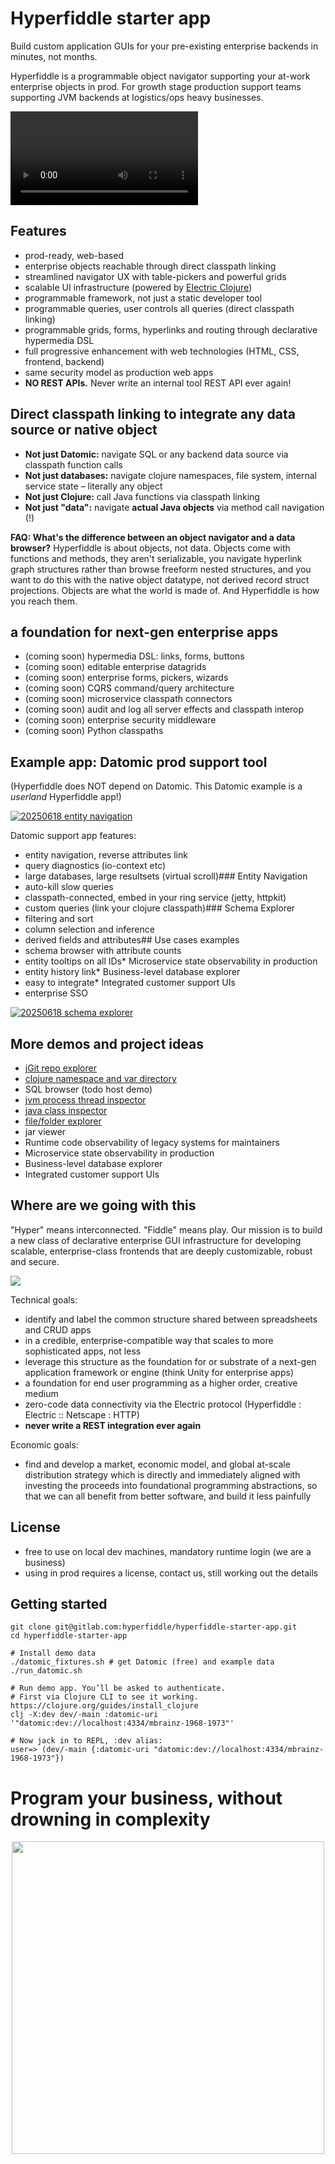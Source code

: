 # Hyperfiddle starter app

Build custom application GUIs for your pre-existing enterprise backends in minutes, not months.

Hyperfiddle is a programmable object navigator supporting your at-work enterprise objects in prod. For growth stage production support teams supporting JVM backends at logistics/ops heavy businesses.

![Demo video](./docs/20250617_entity_browser.mp4)

## Features

* prod-ready, web-based
* enterprise objects reachable through direct classpath linking
* streamlined navigator UX with table-pickers and powerful grids
* scalable UI infrastructure (powered by [Electric Clojure](https://github.com/hyperfiddle/electric))
* programmable framework, not just a static developer tool
* programmable queries, user controls all queries (direct classpath linking)
* programmable grids, forms, hyperlinks and routing through declarative hypermedia DSL
* full progressive enhancement with web technologies (HTML, CSS, frontend, backend)
* same security model as production web apps
* **NO REST APIs.** Never write an internal tool REST API ever again!

## Direct classpath linking to integrate any data source or native object

* **Not just Datomic:** navigate SQL or any backend data source via classpath function calls
* **Not just databases:** navigate clojure namespaces, file system, internal service state – literally any object
* **Not just Clojure:** call Java functions via classpath linking
* **Not just "data":** navigate **actual Java objects** via method call navigation (!)

**FAQ: What's the difference between an object navigator and a data browser?** Hyperfiddle is about objects, not data. Objects come with functions and methods, they aren't serializable, you navigate hyperlink graph structures rather than browse freeform nested structures, and you want to do this with the native object datatype, not derived record struct projections. Objects are what the world is made of. And Hyperfiddle is how you reach them.

## a foundation for next-gen enterprise apps
 
* (coming soon) hypermedia DSL: links, forms, buttons
* (coming soon) editable enterprise datagrids
* (coming soon) enterprise forms, pickers, wizards
* (coming soon) CQRS command/query architecture
* (coming soon) microservice classpath connectors
* (coming soon) audit and log all server effects and classpath interop
* (coming soon) enterprise security middleware
* (coming soon) Python classpaths

## Example app: Datomic prod support tool

(Hyperfiddle does NOT depend on Datomic. This Datomic example is a *userland* Hyperfiddle app!)

[![20250618 entity navigation](./docs/20250618_entity_navigation.png)](./docs/20250618_entity_navigation.png)

Datomic support app features:
* entity navigation, reverse attributes link
* query diagnostics (io-context etc)
* large databases, large resultsets (virtual scroll)### Entity Navigation
* auto-kill slow queries
* classpath-connected, embed in your ring service (jetty, httpkit)
* custom queries (link your clojure classpath)### Schema Explorer
* filtering and sort
* column selection and inference
* derived fields and attributes## Use cases examples
* schema browser with attribute counts
* entity tooltips on all IDs* Microservice state observability in production
* entity history link* Business-level database explorer
* easy to integrate* Integrated customer support UIs
* enterprise SSO

[![20250618 schema explorer](./docs/20250618_schema_explorer.png)](./docs/20250618_schema_explorer.png)

## More demos and project ideas

* [jGit repo explorer]()
* [clojure namespace and var directory](https://electric.hyperfiddle.net/dustingetz.object-browser-demo3!ObjectBrowserDemo3/(dustingetz.object-browser-demo3!clojure-all-ns))
* SQL browser (todo host demo)
* [jvm process thread inspector](https://electric.hyperfiddle.net/dustingetz.object-browser-demo3!ObjectBrowserDemo3/(dustingetz.object-browser-demo3!thread-mx))
* [java class inspector](https://electric.hyperfiddle.net/dustingetz.object-browser-demo3!ObjectBrowserDemo3/(dustingetz.object-browser-demo3!class-view,java.lang.management.ThreadMXBean))
* [file/folder explorer](https://electric.hyperfiddle.net/dustingetz.object-browser-demo3!ObjectBrowserDemo3/(clojure.java.io!file,'.!'))
* jar viewer
* Runtime code observability of legacy systems for maintainers
* Microservice state observability in production
* Business-level database explorer
* Integrated customer support UIs

## Where are we going with this

"Hyper" means interconnected. "Fiddle" means play. Our mission is to build a new class of declarative enterprise GUI infrastructure for developing scalable, enterprise-class frontends that are deeply customizable, robust and secure.

![](./docs/2024_hyperfiddle-crud-spreadsheet-explainer-sub.png)

Technical goals:
* identify and label the common structure shared between spreadsheets and CRUD apps
* in a credible, enterprise-compatible way that scales to more sophisticated apps, not less
* leverage this structure as the foundation for or substrate of a next-gen application framework or engine (think Unity for enterprise apps)
* a foundation for end user programming as a higher order, creative medium
* zero-code data connectivity via the Electric protocol (Hyperfiddle : Electric :: Netscape : HTTP)
* **never write a REST integration ever again**

Economic goals:
* find and develop a market, economic model, and global at-scale distribution strategy which is directly and immediately aligned with investing the proceeds into foundational programming abstractions, so that we can all benefit from better software, and build it less painfully

## License
* free to use on local dev machines, mandatory runtime login (we are a business)
* using in prod requires a license, contact us, still working out the details

## Getting started

```
git clone git@gitlab.com:hyperfiddle/hyperfiddle-starter-app.git
cd hyperfiddle-starter-app

# Install demo data
./datomic_fixtures.sh # get Datomic (free) and example data
./run_datomic.sh

# Run demo app. You’ll be asked to authenticate.
# First via Clojure CLI to see it working. https://clojure.org/guides/install_clojure
clj -X:dev dev/-main :datomic-uri '"datomic:dev://localhost:4334/mbrainz-1968-1973"'

# Now jack in to REPL, :dev alias:
user=> (dev/-main {:datomic-uri "datomic:dev://localhost:4334/mbrainz-1968-1973"})
```

# Program your business, without drowning in complexity

<p align="center">
  <img width="500" src="./docs/2024_logo-hyperfiddle-crud-spreadsheet-transparent.svg">
</p>